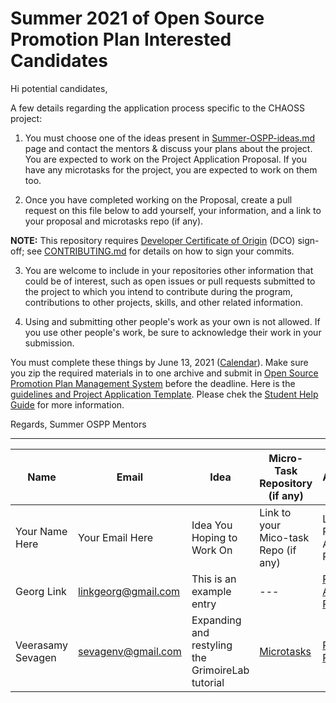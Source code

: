 # Summer 2021 of Open Source Promotion Plan Interested Candidates

Hi potential candidates,

A few details regarding the application process specific to the CHAOSS project:

1) You must choose one of the ideas present in [Summer-OSPP-ideas.md](./Summer-OSPP-ideas.md) page and contact the mentors & discuss your plans about the project. You are expected to work on the Project Application Proposal. If you have any microtasks for the project, you are expected to work on them too.

2) Once you have completed working on the Proposal, create a pull request on this file below to add yourself, your information, and a link to your proposal and microtasks repo (if any). 

**NOTE:** This repository requires [Developer Certificate of Origin](https://developercertificate.org/) (DCO) sign-off; see [CONTRIBUTING.md](https://github.com/chaoss/governance/blob/master/CONTRIBUTING.md#code-or-document-change-contributions-github-interface) for details on how to sign your commits.

3) You are welcome to include in your repositories other information that could be of interest, such as open issues or pull requests submitted to the project to which you intend to contribute during the program, contributions to other projects, skills, and other related information.

4) Using and submitting other people's work as your own is not allowed. If you use other people's work, be sure to acknowledge their work in your submission.

You must complete these things by June 13, 2021 ([Calendar](https://summer.iscas.ac.cn/help/en/student/#calendar)). Make sure you zip the required materials in to one archive and submit in [Open Source Promotion Plan Management System](https://portal.summer-ospp.ac.cn/summer/) before the deadline. Here is the [guidelines and Project Application Template](https://summer.iscas.ac.cn/help/en/assets/Project-Application-Template.pdf). Please chek the [Student Help Guide](https://summer.iscas.ac.cn/help/en/student/) for more information.


Regards,
Summer OSPP Mentors

------

| Name | Email | Idea | Micro-Task Repository (if any) | Project Application Proposal |
| --- | --- | --- | --- | --- | 
| Your Name Here | Your Email Here |  Idea You Hoping to Work On | Link to your Mico-task Repo (if any) | Link to Your Project Application Proposal |
| Georg Link | linkgeorg@gmail.com | This is an example entry | --- | [Project Application Proposal](https://docs.google.com/document/d/1C1iazxyyuo3lm7N1QXEQnM3RM58fFB9hzXD1jXzUwII/edit?usp=sharing) |
| Veerasamy Sevagen | sevagenv@gmail.com  | Expanding and restyling the GrimoireLab tutorial | [Microtasks](https://github.com/VSevagen/Summer-OSPP-Microtasks) | [Project Proposal](https://docs.google.com/document/d/1La3TOinfkiD1k1O75SxuHKBk00WFZBvNhXfecPV2ga4/edit?usp=sharing) |